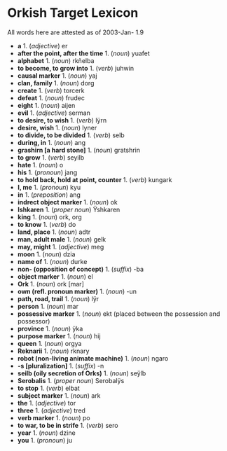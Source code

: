 # Orkish Target Lexicon

All words here are attested as of 2003-Jan- 1.9

- **a** 1. (_adjective_) er
- **after the point, after the time** 1. (_noun_) yuafet
- **alphabet** 1. (_noun_) rkñelba
- **to become, to grow into** 1. (_verb_) juhwin
- **causal marker** 1. (_noun_) yaj
- **clan, family** 1. (_noun_) dorg
- **create** 1. (_verb_) torcerk
- **defeat** 1. (_noun_) frudec
- **eight** 1. (_noun_) aijen
- **evil** 1. (_adjective_) serman
- **to desire, to wish** 1. (_verb_) lÿrn
- **desire, wish** 1. (_noun_) lyner
- **to divide, to be divided** 1. (_verb_) selb
- **during, in** 1. (_noun_) ang
- **grashirn [a hard stone]** 1. (_noun_) gratshrin
- **to grow** 1. (_verb_) seyilb
- **hate** 1. (_noun_) o
- **his** 1. (_pronoun_) jang
- **to hold back, hold at point, counter** 1. (_verb_) kungark
- **I, me** 1. (_pronoun_) kyu
- **in** 1. (_preposition_) ang
- **indrect object marker** 1. (_noun_) ok
- **Ishkaren** 1. (_proper noun_) Ÿshkaren
- **king** 1. (_noun_) ork, org
- **to know** 1. (_verb_) do
- **land, place** 1. (_noun_) adtr
- **man, adult male** 1. (_noun_) gelk
- **may, might** 1. (_adjective_) meg
- **moon** 1. (_noun_) dzia
- **name of** 1. (_noun_) durke
- **non- (opposition of concept)** 1. (_suffix_) -ba
- **object marker** 1. (_noun_) el
- **Ork** 1. (_noun_) ork \[mar\]
- **own (refl. pronoun marker)** 1. (_noun_) -un
- **path, road, trail** 1. (_noun_) lÿr
- **person** 1. (_noun_) mar
- **possessive marker** 1. (_noun_) ekt (placed between the possession and possessor)
- **province** 1. (_noun_) ÿka
- **purpose marker** 1. (_noun_) hij
- **queen** 1. (_noun_) orgya
- **Reknarii** 1. (_noun_) rknary
- **robot (non-living animate machine)** 1. (_noun_) ngaro
- **-s \[pluralization\]** 1. (_suffix_) -n
- **seilb (oily secretion of Orks)** 1. (_noun_) seÿlb
- **Serobalis** 1. (_proper noun_) Serobalÿs
- **to stop** 1. (_verb_) elbat
- **subject marker** 1. (_noun_) ark
- **the** 1. (_adjective_) tor
- **three** 1. (_adjective_) tred
- **verb marker** 1. (_noun_) po
- **to war, to be in strife** 1. (_verb_) sero
- **year** 1. (_noun_) dzine
- **you** 1. (_pronoun_) ju
